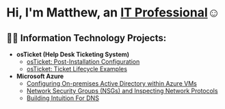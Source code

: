 <h1>Hi, I'm Matthew, an <a href="https://linkedin.com/in/MatthewTulloch">IT Professional</a>☺</h1>

<h2>👨‍💻 Information Technology Projects:</h2>

- <b>osTicket (Help Desk Ticketing System)</b>
  - [osTicket: Post-Installation Configuration](https://github.com/MatthewTulloch/post-install-config)
  - [osTicket: Ticket Lifecycle Examples](https://github.com/MatthewTulloch/ticket-lifecycle)
- <b>Microsoft Azure</b>
  - [Configuring On-premises Active Directory within Azure VMs](https://github.com/MatthewTulloch/configure-ad)
  - [Network Security Groups (NSGs) and Inspecting Network Protocols](https://github.com/MatthewTulloch/azure-network-protocols)
  - [Building Intuition For DNS](https://github.com/MatthewTulloch/dns)

